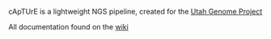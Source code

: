 
cApTUrE is a lightweight NGS pipeline, created for the <a href="http://weatherby.genetics.utah.edu/UGP/wiki/index.php/Main_Page">Utah Genome Project</a>

All documentation found on the <a href="http://srynobio.github.io/cApTUrE/">wiki</a>

